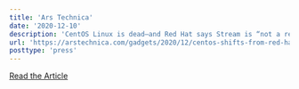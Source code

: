 ```yaml
---
title: 'Ars Technica'
date: '2020-12-10'
description: 'CentOS Linux is dead—and Red Hat says Stream is “not a replacement”'
url: 'https://arstechnica.com/gadgets/2020/12/centos-shifts-from-red-hat-unbranded-to-red-hat-beta/'
posttype: 'press'
---
```


[Read the Article](https://arstechnica.com/gadgets/2020/12/centos-shifts-from-red-hat-unbranded-to-red-hat-beta/)
